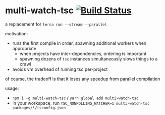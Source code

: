 multi-watch-tsc [![Build Status](https://travis-ci.org/nigelzor/multi-watch-tsc.svg?branch=master)](https://travis-ci.org/nigelzor/multi-watch-tsc)
===============

a replacement for `lerna run --stream --parallel`

motivation:
 - runs the first compile in order, spawning additional workers when appropriate
   - when projects have inter-dependencies, ordering is important
   - spawning dozens of `tsc` instances simultaneously slows things to a crawl
 - avoids vm overhead of running tsc per-project

of course, the tradeoff is that it loses any speedup from parallel compilation

usage:
 - `npm i -g multi-watch-tsc` / `yarn global add multi-watch-tsc`
 - in your workspace, run `TSC_NONPOLLING_WATCHER=1 multi-watch-tsc packages/*/tsconfig.json`
